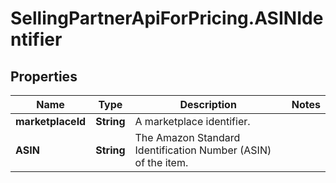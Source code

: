 # SellingPartnerApiForPricing.ASINIdentifier

## Properties

Name | Type | Description | Notes
------------ | ------------- | ------------- | -------------
**marketplaceId** | **String** | A marketplace identifier. | 
**ASIN** | **String** | The Amazon Standard Identification Number (ASIN) of the item. | 


